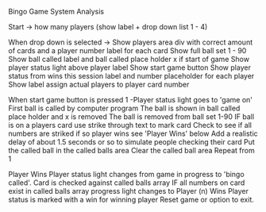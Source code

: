 ﻿Bingo Game System Analysis


Start -> how many players (show label + drop down list 1 - 4) 

When drop down is selected ->
Show players area div with correct amount of cards and a player number label for each card
Show full ball set 1 - 90
Show ball called label and ball called place holder x if start of game
Show player status light above player label
Show start game button
Show player status from wins this session label and number placeholder for each player
Show label assign actual players to player card number

When start game button is pressed
1 -Player status light goes to 'game on'
First ball is called by computer program
The ball is shown in ball called place holder and x is removed
The ball is removed from ball set 1-90
IF ball is on a players card use strike through text to mark card
Check to see if all numbers are striked if so player wins see 'Player Wins' below
Add a realistic delay of about 1.5 seconds or so to simulate people checking their card
Put the called ball in the called balls area
Clear the called ball area
Repeat from 1

Player Wins
Player status light changes from game in progress to 'bingo called'.
Card is checked against called balls array
IF all numbers on card exist in called balls array progress light changes to Player (n) Wins
Player status is marked with a win for winning player
Reset game or option to exit.
